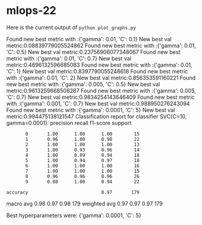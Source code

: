# mlops-22
Here is the current output of `python plot_graphs.py`


Found new best metric with :{'gamma': 0.01, 'C': 0.1}
New best val metric:0.08839779005524862
Found new best metric with :{'gamma': 0.01, 'C': 0.5}
New best val metric:0.23756906077348067
Found new best metric with :{'gamma': 0.01, 'C': 0.7}
New best val metric:0.4696132596685083
Found new best metric with :{'gamma': 0.01, 'C': 1}
New best val metric:0.8397790055248618
Found new best metric with :{'gamma': 0.01, 'C': 2}
New best val metric:0.856353591160221
Found new best metric with :{'gamma': 0.005, 'C': 0.5}
New best val metric:0.9613259668508287
Found new best metric with :{'gamma': 0.005, 'C': 0.7}
New best val metric:0.9834254143646409
Found new best metric with :{'gamma': 0.001, 'C': 0.7}
New best val metric:0.988950276243094
Found new best metric with :{'gamma': 0.0001, 'C': 5}
New best val metric:0.994475138121547
Classification report for classifier SVC(C=10, gamma=0.0001):
              precision    recall  f1-score   support

           0       1.00      1.00      1.00        15
           1       0.96      1.00      0.98        22
           2       1.00      1.00      1.00        13
           3       1.00      0.93      0.96        14
           4       1.00      0.89      0.94        18
           5       1.00      0.94      0.97        18
           6       1.00      1.00      1.00        16
           7       1.00      1.00      1.00        15
           8       0.96      0.96      0.96        26
           9       0.88      1.00      0.94        22

    accuracy                           0.97       179
   macro avg       0.98      0.97      0.98       179
weighted avg       0.97      0.97      0.97       179


Best hyperparameters were:
{'gamma': 0.0001, 'C': 5}
```



